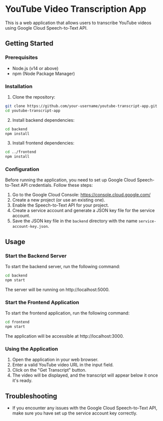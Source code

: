 # YouTube Video Transcription App

This is a web application that allows users to transcribe YouTube videos using Google Cloud Speech-to-Text API.

## Getting Started

### Prerequisites

- Node.js (v14 or above)
- npm (Node Package Manager)

### Installation

1. Clone the repository:

```bash
git clone https://github.com/your-username/youtube-transcript-app.git
cd youtube-transcript-app
```

2. Install backend dependencies:

```bash
cd backend
npm install
```

3. Install frontend dependencies:

```bash
cd ../frontend
npm install
```

### Configuration

Before running the application, you need to set up Google Cloud Speech-to-Text API credentials. Follow these steps:

1. Go to the Google Cloud Console: https://console.cloud.google.com/
2. Create a new project (or use an existing one).
3. Enable the Speech-to-Text API for your project.
4. Create a service account and generate a JSON key file for the service account.
5. Save the JSON key file in the `backend` directory with the name `service-account-key.json`.

## Usage

### Start the Backend Server

To start the backend server, run the following command:

```bash
cd backend
npm start
```

The server will be running on http://localhost:5000.

### Start the Frontend Application

To start the frontend application, run the following command:

```bash
cd frontend
npm start
```

The application will be accessible at http://localhost:3000.

### Using the Application

1. Open the application in your web browser.
2. Enter a valid YouTube video URL in the input field.
3. Click on the "Get Transcript" button.
4. The video will be displayed, and the transcript will appear below it once it's ready.

## Troubleshooting

- If you encounter any issues with the Google Cloud Speech-to-Text API, make sure you have set up the service account key correctly.

